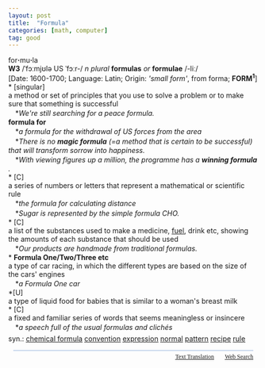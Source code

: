 ```yaml
---
layout: post
title:  "Formula"
categories: [math, computer]
tag: good
---
```

<DIV style="MARGIN: 0px 0px 5px">for<B>·</B>mu<B>·</B>la<BR><B>W3</B> /ˈfɔːmjʊlə US ˈfɔːr-/ <I>n</I> <I>plural</I> <B>formulas</B> <I>or</I> <B>formulae</B> /-liː/<BR>[Date: 1600-1700; Language: Latin; Origin: <I>'small form'</I>, from forma; <B>FORM<SUP>1</SUP></B>]<BR>* [singular] <BR>a method or set of principles that you use to solve a problem or to make sure that something is successful<BR>　*<I>We're still searching for a peace formula.</I><BR><B>formula for</B><BR>　*<I>a formula for the withdrawal of US forces from the area</I><BR>　*<I>There is no <B>magic formula</B> (=a method that is certain to be successful) that will transform sorrow into happiness.</I><BR>　*<I>With viewing figures up a million, the programme has a <B>winning formula</B> .</I><BR>* [C] <BR>a series of numbers or letters that represent a mathematical or scientific rule<BR>　*<I>the formula for calculating distance</I><BR>　*<I>Sugar is represented by the simple formula CHO.</I><BR>* [C] <BR>a list of the substances used to make a medicine, <A href="{{ site.baseurl }}/fuel"><U>fuel</U></A>, drink etc, showing the amounts of each substance that should be used<BR>　*<I>Our products are handmade from traditional formulas.</I><BR>* <B>Formula One/Two/Three etc</B><BR>a type of car racing, in which the different types are based on the size of the cars' engines<BR>　*<I>a Formula One car</I><BR>*[U] <BR>a type of liquid food for babies that is similar to a woman's breast milk<BR>* [C] <BR>a fixed and familiar series of words that seems meaningless or insincere<BR>　*<I>a speech full of the usual formulas and clichés</I></DIV>
<DIV style="MARGIN: 0px 0px 5px">
<DIV style="MARGIN: 4px 0px">syn.: <A href="{{ site.baseurl }}/chemical%20formula"><U>chemical formula</U></A> <A href="{{ site.baseurl }}/convention"><U>convention</U></A> <A href="{{ site.baseurl }}/expression"><U>expression</U></A> <A href="{{ site.baseurl }}/normal"><U>normal</U></A> <A href="{{ site.baseurl }}/pattern"><U>pattern</U></A> <A href="{{ site.baseurl }}/recipe"><U>recipe</U></A> <A href="{{ site.baseurl }}/rule"><U>rule</U></A></DIV></DIV>
<DIV style="FONT-SIZE: 9pt; FONT-FAMILY: 'Verdana'; PADDING-BOTTOM: 10px; PADDING-TOP: 10px; PADDING-LEFT: 10px; LINE-HEIGHT: normal; PADDING-RIGHT: 10px">
<DIV id=dict_waitsearch style="MARGIN-BOTTOM: 5px; BORDER-BOTTOM: #92b0dd 1px solid" lingoes_pendfind="0" lingoes_pend="0" lingoes_find="2"></DIV>
<DIV dir=ltr align=right><IMG border=0 src="file:///C:/Users/m.wang/AppData/Local/Lingoes/Translator/2.9.2-us_20180827155241/app_data/icon/trans8.png" width=16 align=absMiddle height=16> <A href="app://texttranslation/"><U>Text Translation</U></A>  <IMG border=0 src="file:///C:/Users/m.wang/AppData/Local/Lingoes/Translator/2.9.2-us_20180827155241/app_data/icon/websearch8.png" width=16 align=absMiddle height=16> <A href="app://websearch/"><U>Web Search</U></A></DIV></DIV></BODY>
</html>

